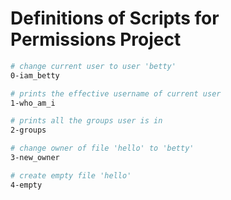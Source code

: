 
# Definitions of Scripts for Permissions Project

```bash
# change current user to user 'betty'
0-iam_betty

# prints the effective username of current user
1-who_am_i

# prints all the groups user is in
2-groups

# change owner of file 'hello' to 'betty'
3-new_owner

# create empty file 'hello'
4-empty
```
